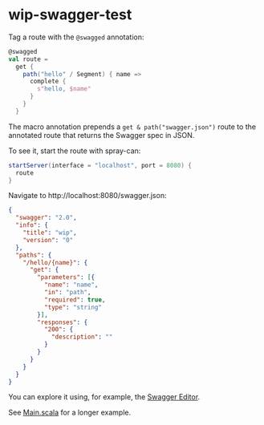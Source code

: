 # wip-swagger-test

Tag a route with the `@swagged` annotation:

```scala
@swagged
val route =
  get {
    path("hello" / Segment) { name =>
      complete {
        s"hello, $name"
      }
    }
  }
```

The macro annotation prepends a `get & path("swagger.json")` route to the
annotated route that returns the Swagger spec in JSON.

To see it, start the route with spray-can:

```scala
startServer(interface = "localhost", port = 8080) {
  route
}
```

Navigate to http://localhost:8080/swagger.json:

```json
{
  "swagger": "2.0",
  "info": {
    "title": "wip",
    "version": "0"
  },
  "paths": {
    "/hello/{name}": {
      "get": {
        "parameters": [{
          "name": "name",
          "in": "path",
          "required": true,
          "type": "string"
        }],
        "responses": {
          "200": {
            "description": ""
          }
        }
      }
    }
  }
}
```

You can explore it using, for example, the [Swagger
Editor](http://editor.swagger.io/).

See [Main.scala](core/src/main/scala/Main.scala) for a longer example.
